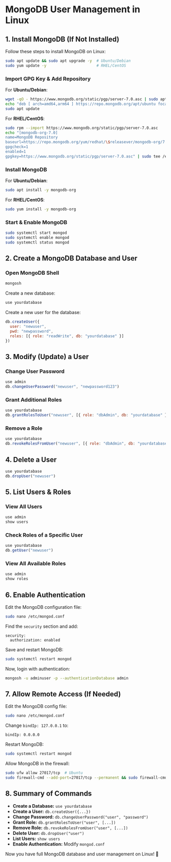 # MongoDB User Management in Linux

## **1. Install MongoDB (If Not Installed)**
Follow these steps to install MongoDB on Linux:

```bash
sudo apt update && sudo apt upgrade -y  # Ubuntu/Debian
sudo yum update -y                      # RHEL/CentOS
```

### **Import GPG Key & Add Repository**
For **Ubuntu/Debian**:
```bash
wget -qO - https://www.mongodb.org/static/pgp/server-7.0.asc | sudo apt-key add -
echo "deb [ arch=amd64,arm64 ] https://repo.mongodb.org/apt/ubuntu focal/mongodb-org/7.0 multiverse" | sudo tee /etc/apt/sources.list.d/mongodb-org-7.0.list
sudo apt update
```
For **RHEL/CentOS**:
```bash
sudo rpm --import https://www.mongodb.org/static/pgp/server-7.0.asc
echo "[mongodb-org-7.0]
name=MongoDB Repository
baseurl=https://repo.mongodb.org/yum/redhat/\$releasever/mongodb-org/7.0/x86_64/
gpgcheck=1
enabled=1
gpgkey=https://www.mongodb.org/static/pgp/server-7.0.asc" | sudo tee /etc/yum.repos.d/mongodb-org-7.0.repo
```

### **Install MongoDB**
For **Ubuntu/Debian**:
```bash
sudo apt install -y mongodb-org
```
For **RHEL/CentOS**:
```bash
sudo yum install -y mongodb-org
```

### **Start & Enable MongoDB**
```bash
sudo systemctl start mongod
sudo systemctl enable mongod
sudo systemctl status mongod
```

## **2. Create a MongoDB Database and User**
### **Open MongoDB Shell**
```bash
mongosh
```
Create a new database:
```javascript
use yourdatabase
```

Create a new user for the database:
```javascript
db.createUser({
  user: "newuser",
  pwd: "newpassword",
  roles: [{ role: "readWrite", db: "yourdatabase" }]
})
```

## **3. Modify (Update) a User**
### **Change User Password**
```javascript
use admin
db.changeUserPassword("newuser", "newpassword123")
```

### **Grant Additional Roles**
```javascript
use yourdatabase
db.grantRolesToUser("newuser", [{ role: "dbAdmin", db: "yourdatabase" }])
```

### **Remove a Role**
```javascript
use yourdatabase
db.revokeRolesFromUser("newuser", [{ role: "dbAdmin", db: "yourdatabase" }])
```

## **4. Delete a User**
```javascript
use yourdatabase
db.dropUser("newuser")
```

## **5. List Users & Roles**
### **View All Users**
```javascript
use admin
show users
```

### **Check Roles of a Specific User**
```javascript
use yourdatabase
db.getUser("newuser")
```

### **View All Available Roles**
```javascript
use admin
show roles
```

## **6. Enable Authentication**
Edit the MongoDB configuration file:
```bash
sudo nano /etc/mongod.conf
```
Find the `security` section and add:
```
security:
  authorization: enabled
```
Save and restart MongoDB:
```bash
sudo systemctl restart mongod
```

Now, login with authentication:
```bash
mongosh -u adminuser -p --authenticationDatabase admin
```

## **7. Allow Remote Access (If Needed)**
Edit the MongoDB config file:
```bash
sudo nano /etc/mongod.conf
```
Change `bindIp: 127.0.0.1` to:
```
bindIp: 0.0.0.0
```
Restart MongoDB:
```bash
sudo systemctl restart mongod
```
Allow MongoDB in the firewall:
```bash
sudo ufw allow 27017/tcp  # Ubuntu
sudo firewall-cmd --add-port=27017/tcp --permanent && sudo firewall-cmd --reload  # RHEL/CentOS
```

## **8. Summary of Commands**
- **Create a Database:** `use yourdatabase`
- **Create a User:** `db.createUser({...})`
- **Change Password:** `db.changeUserPassword("user", "password")`
- **Grant Role:** `db.grantRolesToUser("user", [...])`
- **Remove Role:** `db.revokeRolesFromUser("user", [...])`
- **Delete User:** `db.dropUser("user")`
- **List Users:** `show users`
- **Enable Authentication:** Modify `mongod.conf`

Now you have full MongoDB database and user management on Linux! 🚀


